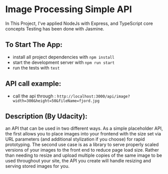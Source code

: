 # Image Processing Simple API

In This Project, I've applied NodeJs with Express, and TypeScript core concepts
Testing has been done with Jasmine.

## To Start The App:

* install all project dependencies with `npm install`
* start the development server with `npm run start`
* run the tests with `test`

## API call example:

* call the api through : `http://localhost:3000/api/image?width=300&height=50&fileName=fjord.jpg`




## Description (By Udacity):
an API that can be used in two different ways. As a simple placeholder API, the first allows you to place images into your frontend with the size set via URL parameters (and additional stylization if you choose) for rapid prototyping. The second use case is as a library to serve properly scaled versions of your images to the front end to reduce page load size. Rather than needing to resize and upload multiple copies of the same image to be used throughout your site, the API you create will handle resizing and serving stored images for you.
